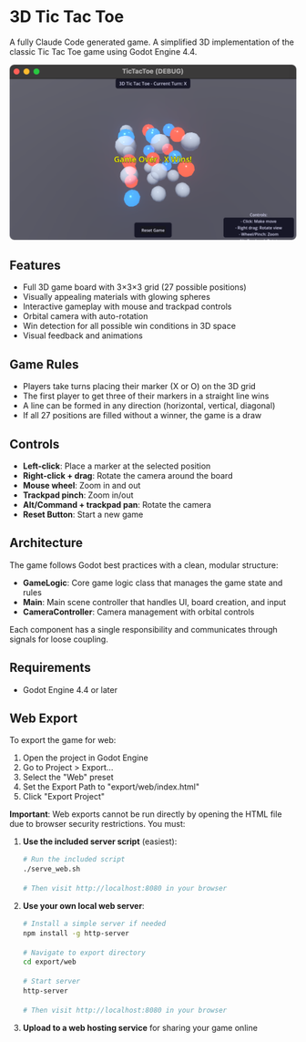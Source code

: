# 3D Tic Tac Toe

A fully Claude Code generated game.
A simplified 3D implementation of the classic Tic Tac Toe game using Godot Engine 4.4.

![Screenshot](<screenshot.png>)

## Features

- Full 3D game board with 3×3×3 grid (27 possible positions)
- Visually appealing materials with glowing spheres
- Interactive gameplay with mouse and trackpad controls
- Orbital camera with auto-rotation
- Win detection for all possible win conditions in 3D space
- Visual feedback and animations

## Game Rules

- Players take turns placing their marker (X or O) on the 3D grid
- The first player to get three of their markers in a straight line wins
- A line can be formed in any direction (horizontal, vertical, diagonal)
- If all 27 positions are filled without a winner, the game is a draw

## Controls

- **Left-click**: Place a marker at the selected position
- **Right-click + drag**: Rotate the camera around the board
- **Mouse wheel**: Zoom in and out
- **Trackpad pinch**: Zoom in/out
- **Alt/Command + trackpad pan**: Rotate the camera
- **Reset Button**: Start a new game

## Architecture

The game follows Godot best practices with a clean, modular structure:

- **GameLogic**: Core game logic class that manages the game state and rules
- **Main**: Main scene controller that handles UI, board creation, and input
- **CameraController**: Camera management with orbital controls

Each component has a single responsibility and communicates through signals for loose coupling.

## Requirements

- Godot Engine 4.4 or later

## Web Export

To export the game for web:

1. Open the project in Godot Engine
2. Go to Project > Export...
3. Select the "Web" preset 
4. Set the Export Path to "export/web/index.html"
5. Click "Export Project"

**Important**: Web exports cannot be run directly by opening the HTML file due to browser security restrictions. You must:

1. **Use the included server script** (easiest):
   ```bash
   # Run the included script
   ./serve_web.sh
   
   # Then visit http://localhost:8080 in your browser
   ```

2. **Use your own local web server**:
   ```bash
   # Install a simple server if needed
   npm install -g http-server
   
   # Navigate to export directory
   cd export/web
   
   # Start server
   http-server
   
   # Then visit http://localhost:8080 in your browser
   ```

3. **Upload to a web hosting service** for sharing your game online